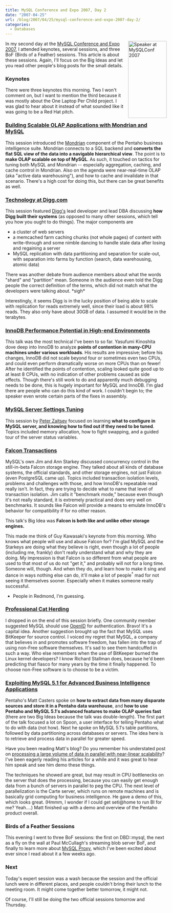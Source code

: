 ```yaml
---
title: MySQL Conference and Expo 2007, Day 2
date: "2007-04-25"
url: /blog/2007/04/25/mysql-conference-and-expo-2007-day-2/
categories:
  - Databases
---
```

[<img style="float:right; margin-left: 15px" src="http://conferences.oreillynet.com/images/mysqluc2007/banners/speakers/120x240.jpg" width="120" height="240" alt="Speaker at MySQLConf 2007" />][1] 
In my second day at the [MySQL Conference and Expo 2007][1], I attended keynotes, several sessions, and three BoF (Birds of a Feather) sessions. This article is about these sessions. Again, I'll focus on the Big Ideas and let you read other people's blog posts for the small details.

### Keynotes

There were three keynotes this morning. Two I won't comment on, but I want to mention the third because it was mostly about the One Laptop Per Child project. I was glad to hear about it instead of what sounded like it was going to be a Red Hat pitch.

### [Building Scalable OLAP Applications with Mondrian and MySQL][2]

This session introduced the [Mondrian][3] component of the Pentaho business intelligence suite. Mondrian connects to a SQL backend and **converts the flat SQL view of the data into a navigable hierarchical view**. The point is to **make OLAP scalable on top of MySQL**. As such, it touched on tactics for tuning both MySQL and Mondrian -- especially aggregation, caching, and cache control in Mondrian. Also on the agenda were near-real-time OLAP (aka "active data warehousing"), and how to cache and invalidate in that scenario. There's a high cost for doing this, but there can be great benefits as well.

### [Technology at Digg.com][4]

This session featured [Digg's][5] lead developer and lead DBA discussing **how Digg built their systems** (as opposed to many other sessions, which tell you how you ought to do things). The major components are

*   a cluster of web servers
*   a memcached farm caching chunks (not whole pages) of content with write-through and some nimble dancing to handle stale data after losing and regaining a server
*   MySQL replication with data partitioning and separation for scale-out, with separation into farms by function (search, data warehousing, atomic data)

There was another debate from audience members about what the words "shard" and "partition" mean. Someone in the audience even told the Digg people the correct definition of the terms, which did not match what the developers were talking about. \*sigh\*

Interestingly, it seems Digg is in the lucky position of being able to scale with replication for reads extremely well, since their load is about 98% reads. They also only have about 30GB of data. I assumed it would be in the terabytes.

### [InnoDB Performance Potential in High-end Environments][6]

This talk was the most technical I've been to so far. Yasufumi Kinoshita dove deep into InnoDB to analyze **points of contention in many-CPU machines under various workloads**. His results are impressive; before his changes, InnoDB did not scale beyond four or sometimes even two CPUs, and could even perform dramatically worse on more CPUs than on fewer! After he identified the points of contention, scaling looked quite good up to at least 8 CPUs, with no indication of other problems caused as side effects. Though there's still work to do and apparently much debugging needs to be done, this is hugely important for MySQL and InnoDB. I'm glad there are people who can do this kind of work. I couldn't begin to; the speaker even wrote certain parts of the fixes in assembly.

### [MySQL Server Settings Tuning][7]

This session by [Peter Zaitsev][8] focused on learning **what to configure in MySQL server, and knowing how to find out if they need to be tuned**. Topics included memory allocation, how to fight swapping, and a guided tour of the server status variables.

### [Falcon Transactions][9]

MySQL's own Jim and Ann Starkey discussed concurrency control in the still-in-beta Falcon storage engine. They talked about all kinds of database systems, the official standards, and other storage engines, not just Falcon (even PostgreSQL came up). Topics included transaction isolation levels, problems and challenges with those, and how InnoDB's repeatable read really isn't. In fact, they are trying to decide what to name that level of transaction isolation. Jim calls it "benchmark mode," because even though it's not really standard, it is extremely practical and does very well on benchmarks. It sounds like Falcon will provide a means to emulate InnoDB's behavior for compatibility if for no other reason.

This talk's Big Idea was **Falcon is both like and unlike other storage engines.**

This made me think of Guy Kawasaki's keynote from this morning. Who knows what people will use and abuse Falcon for? I'm glad MySQL and the Starkeys are doing what they believe is right, even though a lot of people (including me, frankly) don't really understand what and why they are doing. My impression is that Falcon is so different from what people are used to that most of us do not "get it," and probably will not for a long time. Someone will, though. And when they do, and learn how to make it sing and dance in ways nothing else can do, it'll make a lot of people<sup>*</sup> mad for not seeing it themselves sooner. Especially when it makes someone really successful.

* People in Redmond, I'm guessing.

### [Professional Cat Herding][10]

I dropped in on the end of this session briefly. One community member suggested MySQL should use [OpenID][11] for authentication. Bravo! It's a capital idea. Another suggestion brought up the fact that MySQL uses BitKeeper for source control. I voiced my regret that MySQL, a company that believes in and promotes software freedom, has fallen into the trap of using non-Free software themselves. It's sad to see them handcuffed in such a way. Who else remembers when the use of BitKeeper burned the Linux kernel developers? I know Richard Stallman does, because he'd been predicting that fiasco for many years by the time it finally happened. To choose non-Free software is to choose to be a victim.

### [Exploiting MySQL 5.1 for Advanced Business Intelligence Applications][12]

Pentaho's Matt Casters spoke on **how to extract data from many disparate sources and store it in a Pentaho data warehouse**, and **how to use Pentaho and MySQL 5.1&#8242;s advanced features to make OLAP queries fast** (there are two Big Ideas because the talk was double-length). The first part of the talk focused a lot on Spoon, a user interface for telling Pentaho what to do with data (not how). Next he spoke on MySQL 5.1&#8242;s table partitions, followed by data partitioning across databases or servers. The idea here is to retrieve and process data in parallel for greater speed.

Have you been reading Matt's blog? Do you remember his understated post on [processing a large volume of data in parallel with near-linear scalability][13]? I've been eagerly reading his articles for a while and it was great to hear him speak and see him demo these things.

The techniques he showed are great, but may result in CPU bottlenecks on the server that does the processing, because you can easily get enough data from a bunch of servers in parallel to peg the CPU. The next level of parallelization is the Carte server, which runs on remote machines and is basically grid computing for business intelligence. He gave a demo of this, which looks great. (Hmmm, I wonder if I could get seti@home to run BI for me? Yeah....) Matt finished up with a demo and overview of the Pentaho product overall.

### Birds of a Feather Sessions

This evening I went to three BoF sessions: the first on DBD::mysql, the next as a fly on the wall at Paul McCullagh's streaming blob server BoF, and finally to learn more about [MySQL Proxy][14], which I've been excited about ever since I read about it a few weeks ago.

### Next

Today's expert session was a wash because the session and the official lunch were in different places, and people couldn't bring their lunch to the meeting room. It might come together better tomorrow, it might not.

Of course, I'll still be doing the two official sessions tomorrow and Thursday.

 [1]: http://www.mysqlconf.com/
 [2]: http://www.mysqlconf.com/cs/mysqluc2007/view/e_sess/10631
 [3]: http://mondrian.pentaho.org/
 [4]: http://www.mysqlconf.com/cs/mysqluc2007/view/e_sess/12204
 [5]: http://digg.com/
 [6]: http://www.mysqlconf.com/cs/mysqluc2007/view/e_sess/13740
 [7]: http://www.mysqlconf.com/cs/mysqluc2007/view/e_sess/10908
 [8]: http://www.mysqlperformanceblog.com/
 [9]: http://www.mysqlconf.com/cs/mysqluc2007/view/e_sess/10418
 [10]: http://www.mysqlconf.com/cs/mysqluc2007/view/e_sess/13866
 [11]: http://openid.net/
 [12]: http://www.mysqlconf.com/cs/mysqluc2007/view/e_sess/10633
 [13]: http://www.ibridge.be/?p=42
 [14]: http://jan.kneschke.de/projects/mysql/mysql-proxy
